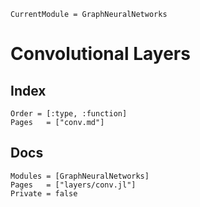 ```@meta
CurrentModule = GraphNeuralNetworks
```

# Convolutional Layers

## Index 

```@index
Order = [:type, :function]
Pages   = ["conv.md"]
```

## Docs

```@autodocs
Modules = [GraphNeuralNetworks]
Pages   = ["layers/conv.jl"]
Private = false
```
